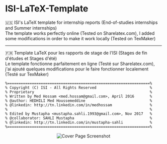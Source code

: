 # ISI-LaTeX-Template
:us: ISI's LaTeX template for internship reports (End-of-studies internships and Summer internships)  
The template works perfectly online (Tested on Sharelatex.com), I added some modifications in order to make it work locally (Tested on TexMaker)

------

:fr: Template LaTeX pour les rapports de stage de l'ISI (Stages de fin d'études et Stages d'été)  
Le template fonctionne parfaitement en ligne (Testé sur Sharelatex.com), j'ai ajouté quelques modifications pour le faire fonctionner localement (Testé sur TexMaker)
```
%================================================================%  
% Copyright (C) ISI - All Rights Reserved                        %  
% Proprietary                                                    %  
% Written by Med Hossam <med.hossam@gmail.com>, April 2016       %  
% @author: HEDHILI Med Houssemeddine                             %  
% @linkedin: http://tn.linkedin.com/in/medhossam                 %  
%                                                                %  
% Edited by Mustapha <mustapha.sahli.1993@gmail.com>, Nov 2017   %  
% @collaborator: SAHLI Mustapha                                  %  
% @linkedin: http://tn.linkedin.com/in/mustapha-sahli            %  
%================================================================%  
```
<p align="center">
  <img src="https://raw.githubusercontent.com/stoufa/ISI-LaTeX-Template/master/cover_page_screenshot.PNG" alt="Cover Page Screenshot"/>
</p>
